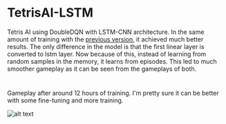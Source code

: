 # TetrisAI-LSTM

Tetris AI using DoubleDQN with LSTM-CNN architecture. In the same amount of training with the [previous version](https://github.com/cihatceliker/TetrisAI), it achieved much better results. The only difference in the model is that the first linear layer is converted to lstm layer. Now because of this, instead of learning from random samples in the memory, it learns from episodes. This led to much smoother gameplay as it can be seen from the gameplays of both.

# 
Gameplay after around 12 hours of training. I'm pretty sure it can be better with some fine-tuning and more training.

![alt text](/tet.gif)
# 